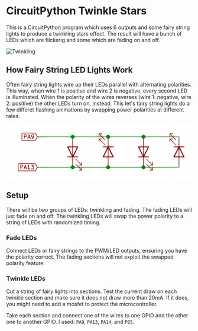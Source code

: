# CircuitPython Twinkle Stars

This is a CircuitPython program which uses 6 outputs and some fairy string lights to produce a twinkling stars effect. The result will have a bunch of LEDs which are flickerig and some which are fading on and off.

![Twinkling](./twinkling.gif)

## How Fairy String LED Lights Work

Often fairy string lights wire up their LEDs parallel with alternating polarities. This way, when wire 1 is positive and wire 2 is negative, every second LED is illuminated. When the polarity of the wires reverses (wire 1: negative, wire 2: positive) the other LEDs turn on, instead. This let's fairy string lights do a few differet flashing animations by swapping power polarities at different rates.

![Fairy String LEDs Schematic](./fairy_light_leds.png)

## Setup

There will be two groups of LEDs: twinkling and fading. The fading LEDs will just fade on and off. The twinkling LEDs will swap the power polarity to a string of LEDs with randomized timing.

### Fade LEDs

Connect LEDs or fairy strings to the PWM/LED outputs, ensuring you have the polarity correct. The fading sections will not exploit the swapped polarity feature.

### Twinkle LEDs

Cut a string of fairy lights into sections. Test the current draw on each twinkle section and make sure it does not draw more than 20mA. If it does, you might need to add a mosfet to protect the microcontroller.

Take each section and connect one of the wires to one GPIO and the other one to another GPIO. I used: `PA9`, `PA13`, `PA14`, and `PB5`.